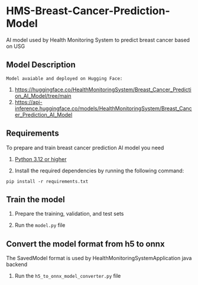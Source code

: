# HMS-Breast-Cancer-Prediction-Model

AI model used by Health Monitoring System to predict breast cancer based on USG

## Model Description

    Model avaiable and deployed on Hugging Face:
1. https://huggingface.co/HealthMonitoringSystem/Breast_Cancer_Prediction_AI_Model/tree/main
2. https://api-inference.huggingface.co/models/HealthMonitoringSystem/Breast_Cancer_Prediction_AI_Model

## Requirements

To prepare and train breast cancer prediction AI model you need

1. [Python 3.12 or higher](https://www.python.org/downloads/release/)

2. Install the required dependencies by running the following command:
```
pip install -r requirements.txt
```


## Train the model

1. Prepare the training, validation, and test sets


2. Run the `model.py` file


## Convert the model format from h5 to onnx
The SavedModel format is used by HealthMonitoringSystemApplication java backend

1. Run the `h5_to_onnx_model_converter.py` file
